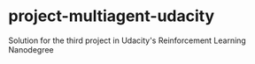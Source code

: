 # project-multiagent-udacity
Solution for the third project in Udacity's Reinforcement Learning Nanodegree
